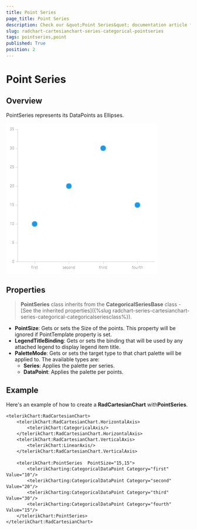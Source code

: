 ```yaml
---
title: Point Series
page_title: Point Series
description: Check our &quot;Point Series&quot; documentation article for RadChart for UWP control.
slug: radchart-cartesianchart-series-categorical-pointseries
tags: pointseries,point
published: True
position: 2
---
```


# Point Series

## Overview

PointSeries represents its DataPoints as Ellipses.

![Point Series Overview](images/PointSeriesOverview.png)

## Properties

>**PointSeries** class inherits from the **CategoricalSeriesBase** class -
[See the inherited properties]({%slug radchart-series-cartesianchart-series-categorical-categoricalseriesclass%}).

* **PointSize**: Gets or sets the Size of the points. This property will be ignored if PointTemplate property is set.
* **LegendTitleBinding**: Gets or sets the binding that will be used by any attached legend to display legend item title.
* **PaletteMode**: Gets or sets the target type to that chart palette will be applied to. The available types are:
	* **Series**: Applies the palette per series.
	* **DataPoint**: Applies the palette per points.

## Example

Here's an example of how to create a **RadCartesianChart** with**PointSeries**.

	<telerikChart:RadCartesianChart>
	    <telerikChart:RadCartesianChart.HorizontalAxis>
	        <telerikChart:CategoricalAxis/>
	    </telerikChart:RadCartesianChart.HorizontalAxis>
	    <telerikChart:RadCartesianChart.VerticalAxis>
	        <telerikChart:LinearAxis/>
	    </telerikChart:RadCartesianChart.VerticalAxis>
	
	    <telerikChart:PointSeries  PointSize="15,15">
	        <telerikCharting:CategoricalDataPoint Category="first" Value="10"/>
	        <telerikCharting:CategoricalDataPoint Category="second" Value="20"/>
	        <telerikCharting:CategoricalDataPoint Category="third" Value="30"/>
	        <telerikCharting:CategoricalDataPoint Category="fourth" Value="15"/>
	    </telerikChart:PointSeries>
	</telerikChart:RadCartesianChart>

